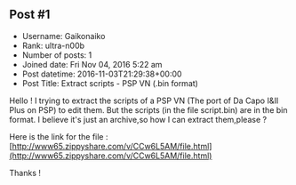 ## Post #1
- Username: Gaikonaiko
- Rank: ultra-n00b
- Number of posts: 1
- Joined date: Fri Nov 04, 2016 5:22 am
- Post datetime: 2016-11-03T21:29:38+00:00
- Post Title: Extract scripts - PSP VN (.bin format)

Hello !
I trying to extract the scripts of a PSP VN (The port of Da Capo I&II Plus on PSP) to edit them.
But the scripts (in the file script.bin) are in the bin format. I believe it's just an archive,so how I can extract them,please ?

Here is the link for the file :
[http://www65.zippyshare.com/v/CCw6L5AM/file.html](http://www65.zippyshare.com/v/CCw6L5AM/file.html)

Thanks !
